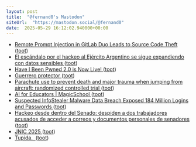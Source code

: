 ```yaml
---
layout: post
title:  "@fernand0's Mastodon"
siteUrl:  "https://mastodon.social/@fernand0"
date:  2025-05-29 16:12:02.940000+00:00
---
```

*  [Remote Prompt Injection in GitLab Duo Leads to Source Code Theft ](https://simonwillison.net/2025/May/23/remote-prompt-injection-in-gitlab-duo) ([toot](https://mastodon.social/@fernand0/114591997816799007))
*  [El escándalo por el hackeo al Ejército Argentino se sigue expandiendo con datos sensibles ](https://www.elesquiu.com/nacionales/2025/5/20/el-escandalo-por-el-hackeo-al-ejercito-argentino-se-sigue-expandiendo-con-datos-sensibles-554754.htm) ([toot](https://mastodon.social/@fernand0/114591737478710989))
*  [Have I Been Pwned 2.0 is Now Live! ](https://www.troyhunt.com/have-i-been-pwned-2-0-is-now-live) ([toot](https://mastodon.social/@fernand0/114591605183991783))
*  [Guerrero protector ](https://www.flickr.com/photos/fernand0/54527436895) ([toot](https://mastodon.social/@fernand0/114591600026789865))
*  [Parachute use to prevent death and major trauma when jumping from aircraft: randomized controlled trial ](https://www.bmj.com/content/363/bmj.k509) ([toot](https://mastodon.social/@fernand0/114591370459202950))
*  [AI for Educators \| MagicSchool ](https://www.magicschool.ai) ([toot](https://mastodon.social/@fernand0/114591047804930356))
*  [Suspected InfoStealer Malware Data Breach Exposed 184 Million Logins and Passwords ](https://www.websiteplanet.com/news/infostealer-breach-report) ([toot](https://mastodon.social/@fernand0/114590786987839309))
*  [Hackeo desde dentro del Senado: despiden a dos trabajadores acusados de acceder a correos y documentos personales de senadores ](https://www.genbeta.com/actualidad/hackeo-dentro-senado-despiden-a-dos-trabajadores-acusados-acceder-a-correos-documentos-personales-senadore) ([toot](https://mastodon.social/@fernand0/114590682208875052))
*  [JNIC 2025 ](https://2025.jnic.es) ([toot](https://mastodon.social/@fernand0/114590481756646447))
*  [Tupida.  ](https://avecesunafoto.wordpress.com/2025/05/28/tupida-2) ([toot](https://mastodon.social/@fernand0/114590199029605618))

